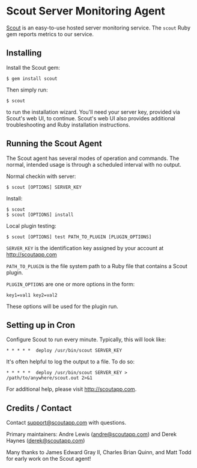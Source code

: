 # Scout Server Monitoring Agent

[Scout](https://scoutapp.com) is an easy-to-use hosted server monitoring service. The `scout` Ruby gem reports metrics to our service.

## Installing

Install the Scout gem:

    $ gem install scout

Then simply run:

    $ scout

to run the installation wizard. You'll need your server key, provided via Scout's web UI, to continue. Scout's web UI also provides additional troubleshooting and Ruby installation instructions.

## Running the Scout Agent

The Scout agent has several modes of operation and commands.  The normal, intended usage is through a scheduled interval with no output.

Normal checkin with server:

    $ scout [OPTIONS] SERVER_KEY

Install:

    $ scout
    $ scout [OPTIONS] install

Local plugin testing:

    $ scout [OPTIONS] test PATH_TO_PLUGIN [PLUGIN_OPTIONS]


`SERVER_KEY` is the identification key assigned by your account at http://scoutapp.com

`PATH_TO_PLUGIN` is the file system path to a Ruby file that contains a Scout plugin.

`PLUGIN_OPTIONS` are one or more options in the form:

    key1=val1 key2=val2
    
These options will be used for the plugin run.

## Setting up in Cron

Configure Scout to run every minute. Typically, this will look like:

    * * * * *  deploy /usr/bin/scout SERVER_KEY

It's often helpful to log the output to a file. To do so:

    * * * * *  deploy /usr/bin/scout SERVER_KEY > /path/to/anywhere/scout.out 2>&1

For additional help, please visit http://scoutapp.com.

## Credits / Contact

Contact support@scoutapp.com with questions.

Primary maintainers: Andre Lewis (andre@scoutapp.com) and Derek Haynes (derek@scoutapp.com)

Many thanks to James Edward Gray II, Charles Brian Quinn, and Matt Todd for early work on the Scout agent!

